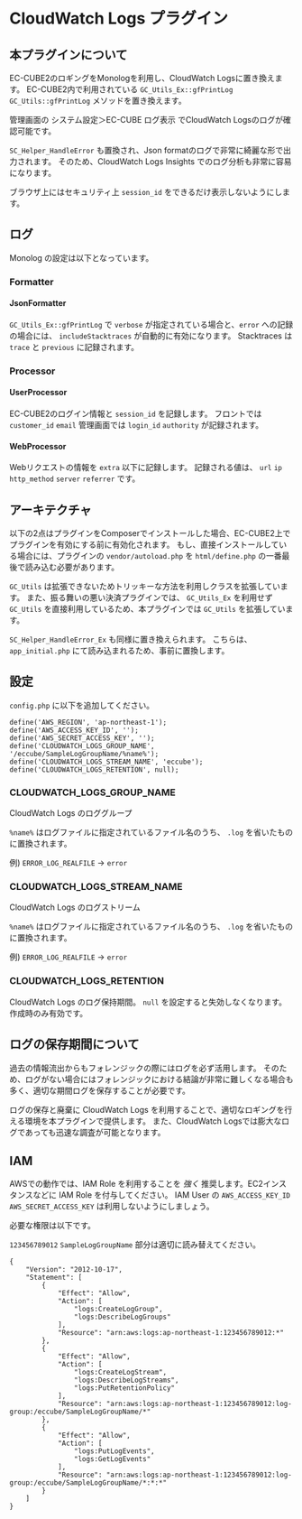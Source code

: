 CloudWatch Logs プラグイン
=========================

本プラグインについて
-----------------

EC-CUBE2のロギングをMonologを利用し、CloudWatch Logsに置き換えます。
EC-CUBE2内で利用されている `GC_Utils_Ex::gfPrintLog` `GC_Utils::gfPrintLog` メソッドを置き換えます。

管理画面の システム設定＞EC-CUBE ログ表示 でCloudWatch Logsのログが確認可能です。

`SC_Helper_HandleError` も置換され、Json formatのログで非常に綺麗な形で出力されます。
そのため、CloudWatch Logs Insights でのログ分析も非常に容易になります。

ブラウザ上にはセキュリティ上 `session_id` をできるだけ表示しないようにします。


ログ
----

Monolog の設定は以下となっています。

### Formatter

#### JsonFormatter

`GC_Utils_Ex::gfPrintLog` で `verbose` が指定されている場合と、`error` への記録の場合には、 `includeStacktraces` が自動的に有効になります。
Stacktraces は `trace` と `previous` に記録されます。


### Processor

#### UserProcessor

EC-CUBE2のログイン情報と `session_id` を記録します。
フロントでは `customer_id` `email` 管理画面では `login_id` `authority` が記録されます。

#### WebProcessor

Webリクエストの情報を `extra` 以下に記録します。
記録される値は、 `url` `ip` `http_method` `server` `referrer` です。



アーキテクチャ
------------

以下の2点はプラグインをComposerでインストールした場合、EC-CUBE2上でプラグインを有効にする前に有効化されます。
もし、直接インストールしている場合には、プラグインの `vendor/autoload.php` を `html/define.php` の一番最後で読み込む必要があります。

`GC_Utils` は拡張できないためトリッキーな方法を利用しクラスを拡張しています。
また、振る舞いの悪い決済プラグインでは、 `GC_Utils_Ex` を利用せず `GC_Utils` を直接利用しているため、本プラグインでは `GC_Utils` を拡張しています。

`SC_Helper_HandleError_Ex` も同様に置き換えられます。
こちらは、 `app_initial.php` にて読み込まれるため、事前に置換します。


設定
----

`config.php` に以下を追加してください。

```
define('AWS_REGION', 'ap-northeast-1');
define('AWS_ACCESS_KEY_ID', '');
define('AWS_SECRET_ACCESS_KEY', '');
define('CLOUDWATCH_LOGS_GROUP_NAME', '/eccube/SampleLogGroupName/%name%');
define('CLOUDWATCH_LOGS_STREAM_NAME', 'eccube');
define('CLOUDWATCH_LOGS_RETENTION', null);
```

### CLOUDWATCH_LOGS_GROUP_NAME

CloudWatch Logs のロググループ

`%name%` はログファイルに指定されているファイル名のうち、 `.log` を省いたものに置換されます。

例)  `ERROR_LOG_REALFILE` -> `error`

### CLOUDWATCH_LOGS_STREAM_NAME

CloudWatch Logs のログストリーム

`%name%` はログファイルに指定されているファイル名のうち、 `.log` を省いたものに置換されます。

例)  `ERROR_LOG_REALFILE` -> `error`

### CLOUDWATCH_LOGS_RETENTION

CloudWatch Logs のログ保持期間。 `null` を設定すると失効しなくなります。
作成時のみ有効です。


ログの保存期間について
-------------------

過去の情報流出からもフォレンジックの際にはログを必ず活用します。
そのため、ログがない場合にはフォレンジックにおける結論が非常に難しくなる場合も多く、適切な期間ログを保存することが必要です。

ログの保存と廃棄に CloudWatch Logs を利用することで、適切なロギングを行える環境を本プラグインで提供します。
また、CloudWatch Logsでは膨大なログであっても迅速な調査が可能となります。


IAM
---

AWSでの動作では、IAM Role を利用することを *強く* 推奨します。EC2インスタンスなどに IAM Role を付与してください。
IAM User の `AWS_ACCESS_KEY_ID` `AWS_SECRET_ACCESS_KEY` は利用しないようにしましょう。

必要な権限は以下です。

`123456789012` `SampleLogGroupName` 部分は適切に読み替えてください。

```
{
    "Version": "2012-10-17",
    "Statement": [
        {
            "Effect": "Allow",
            "Action": [
                "logs:CreateLogGroup",
                "logs:DescribeLogGroups"
            ],
            "Resource": "arn:aws:logs:ap-northeast-1:123456789012:*"
        },
        {
            "Effect": "Allow",
            "Action": [
                "logs:CreateLogStream",
                "logs:DescribeLogStreams",
                "logs:PutRetentionPolicy"
            ],
            "Resource": "arn:aws:logs:ap-northeast-1:123456789012:log-group:/eccube/SampleLogGroupName/*"
        },
        {
            "Effect": "Allow",
            "Action": [
                "logs:PutLogEvents",
                "logs:GetLogEvents"
            ],
            "Resource": "arn:aws:logs:ap-northeast-1:123456789012:log-group:/eccube/SampleLogGroupName/*:*:*"
        }
    ]
}
```
